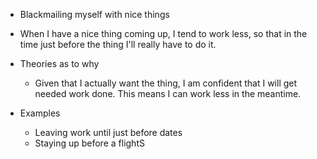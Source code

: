 - Blackmailing myself with nice things

- When I have a nice thing coming up, I tend to work less, so that in the time just before the thing I'll really have to do it.
- Theories as to why

  - Given that I actually want the thing, I am confident that I will get needed work done. This means I can work less in the meantime.

- Examples
  - Leaving work until just before dates
  - Staying up before a flightS
